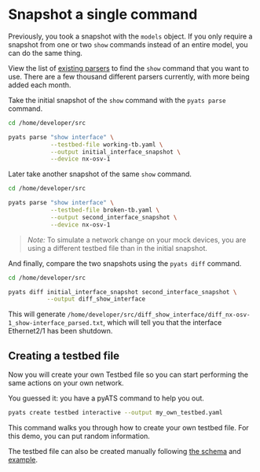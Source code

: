 # Snapshot a single command

Previously, you took a snapshot with the `models` object. If you only require a snapshot from one or two `show` commands instead of an entire model, you can do the same thing.

View the list of [existing parsers](https://pubhub.devnetcloud.com/media/genie-feature-browser/docs/#/parsers) to find the `show` command that you want to use. There are a few thousand different parsers currently, with more being added each month.

Take the initial snapshot of the `show` command with the `pyats parse` command.

```bash
cd /home/developer/src

pyats parse "show interface" \
            --testbed-file working-tb.yaml \
            --output initial_interface_snapshot \
            --device nx-osv-1
```

Later take another snapshot of the same `show` command.

```bash
cd /home/developer/src

pyats parse "show interface" \
            --testbed-file broken-tb.yaml \
            --output second_interface_snapshot \
            --device nx-osv-1
```
> *Note:* To simulate a network change on your mock devices, you are using a different testbed file than in the initial snapshot.

And finally, compare the two snapshots using the `pyats diff` command.

```bash
cd /home/developer/src

pyats diff initial_interface_snapshot second_interface_snapshot \
           --output diff_show_interface
```

This will generate `/home/developer/src/diff_show_interface/diff_nx-osv-1_show-interface_parsed.txt`, which will tell you that the interface Ethernet2/1 has been shutdown.

## Creating a testbed file

Now you will create your own Testbed file so you can start performing the same actions on your own network.

You guessed it: you have a pyATS command to help you out.

```bash
pyats create testbed interactive --output my_own_testbed.yaml
```

This command walks you through how to create your own testbed file. For this demo, you can put random information.

The testbed file can also be created manually following [the schema](https://pubhub.devnetcloud.com/media/pyats/docs/topology/schema.html) and [example](https://pubhub.devnetcloud.com/media/pyats/docs/topology/example.html).

